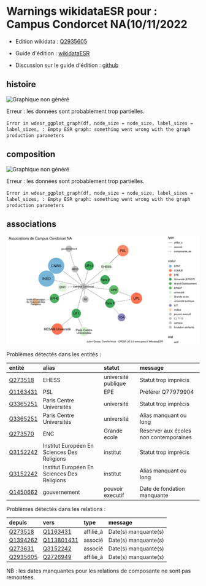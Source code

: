 Warnings wikidataESR pour : Campus Condorcet NA(10/11/2022
================

- Edition wikidata : [Q2935605](https://www.wikidata.org/wiki/Q2935605)
- Guide d'édition : [wikidataESR](https://github.com/cpesr/wikidataESR/)

- Discussion sur le guide d'édition : [github](https://github.com/cpesr/wikidataESR/issues)



## histoire 

![Graphique non généré](Q2935605-histoire.png) 

 


Erreur : les données sont probablement trop partielles.
```
Error in wdesr_ggplot_graph(df, node_size = node_size, label_sizes = label_sizes, : Empty ESR graph: something went wrong with the graph production parameters

``` 



## composition 

![Graphique non généré](Q2935605-composition.png) 

 


Erreur : les données sont probablement trop partielles.
```
Error in wdesr_ggplot_graph(df, node_size = node_size, label_sizes = label_sizes, : Empty ESR graph: something went wrong with the graph production parameters

``` 



## associations 

![Graphique non généré](Q2935605-associations.png) 

Problèmes détectés dans les entités :

|entité                                             |alias                                       |statut              |message                                |
|:--------------------------------------------------|:-------------------------------------------|:-------------------|:--------------------------------------|
|[Q273518](https://www.wikidata.org/wiki/Q273518)   |EHESS                                       |université publique |Statut trop imprécis                   |
|[Q1163431](https://www.wikidata.org/wiki/Q1163431) |PSL                                         |EPE                 |Préférer Q77979904                     |
|[Q3365251](https://www.wikidata.org/wiki/Q3365251) |Paris Centre Universités                    |université          |Statut trop imprécis                   |
|[Q3365251](https://www.wikidata.org/wiki/Q3365251) |Paris Centre Universités                    |université          |Alias manquant ou long                 |
|[Q273570](https://www.wikidata.org/wiki/Q273570)   |ENC                                         |Grande ecole        |Réserver aux écoles non contemporaines |
|[Q3152242](https://www.wikidata.org/wiki/Q3152242) |Institut Européen En Sciences Des Religions |institut            |Statut trop imprécis                   |
|[Q3152242](https://www.wikidata.org/wiki/Q3152242) |Institut Européen En Sciences Des Religions |institut            |Alias manquant ou long                 |
|[Q1450662](https://www.wikidata.org/wiki/Q1450662) |gouvernement                                |pouvoir executif    |Date de fondation manquante            |

Problèmes détectés dans les relations :

|depuis                                             |vers                                                   |type      |message              |
|:--------------------------------------------------|:------------------------------------------------------|:---------|:--------------------|
|[Q273518](https://www.wikidata.org/wiki/Q273518)   |[Q1163431](https://www.wikidata.org/wiki/Q1163431)     |affilié_à |Date(s) manquante(s) |
|[Q1394262](https://www.wikidata.org/wiki/Q1394262) |[Q113801431](https://www.wikidata.org/wiki/Q113801431) |associé   |Date(s) manquante(s) |
|[Q273631](https://www.wikidata.org/wiki/Q273631)   |[Q3152242](https://www.wikidata.org/wiki/Q3152242)     |associé   |Date(s) manquante(s) |
|[Q2935605](https://www.wikidata.org/wiki/Q2935605) |[Q2726949](https://www.wikidata.org/wiki/Q2726949)     |affilié_à |Date(s) manquante(s) |

NB : les dates manquantes pour les relations de composante ne sont pas remontées. 

